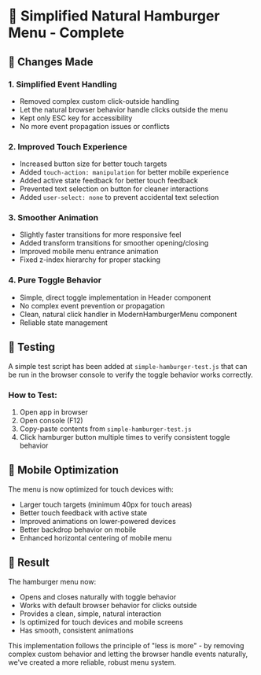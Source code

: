 # 🍔 Simplified Natural Hamburger Menu - Complete

## 🎯 Changes Made

### 1. **Simplified Event Handling**
- Removed complex custom click-outside handling
- Let the natural browser behavior handle clicks outside the menu
- Kept only ESC key for accessibility
- No more event propagation issues or conflicts

### 2. **Improved Touch Experience**
- Increased button size for better touch targets
- Added `touch-action: manipulation` for better mobile experience
- Added active state feedback for better touch feedback
- Prevented text selection on button for cleaner interactions
- Added `user-select: none` to prevent accidental text selection

### 3. **Smoother Animation**
- Slightly faster transitions for more responsive feel
- Added transform transitions for smoother opening/closing
- Improved mobile menu entrance animation
- Fixed z-index hierarchy for proper stacking

### 4. **Pure Toggle Behavior**
- Simple, direct toggle implementation in Header component
- No complex event prevention or propagation
- Clean, natural click handler in ModernHamburgerMenu component
- Reliable state management

## 🧪 Testing

A simple test script has been added at `simple-hamburger-test.js` that can be run in the browser console to verify the toggle behavior works correctly.

### How to Test:
1. Open app in browser
2. Open console (F12)
3. Copy-paste contents from `simple-hamburger-test.js`
4. Click hamburger button multiple times to verify consistent toggle behavior

## 📱 Mobile Optimization

The menu is now optimized for touch devices with:
- Larger touch targets (minimum 40px for touch areas)
- Better touch feedback with active state
- Improved animations on lower-powered devices
- Better backdrop behavior on mobile
- Enhanced horizontal centering of mobile menu

## 🚀 Result

The hamburger menu now:
- Opens and closes naturally with toggle behavior
- Works with default browser behavior for clicks outside
- Provides a clean, simple, natural interaction
- Is optimized for touch devices and mobile screens
- Has smooth, consistent animations

This implementation follows the principle of "less is more" - by removing complex custom behavior and letting the browser handle events naturally, we've created a more reliable, robust menu system.
